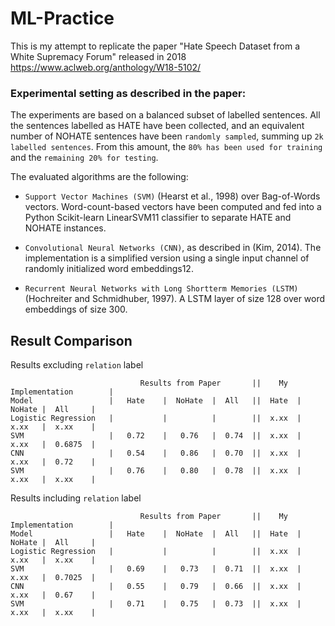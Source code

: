 # ML-Practice

This is my attempt to replicate the paper "Hate Speech Dataset from a White Supremacy Forum" released in 2018
https://www.aclweb.org/anthology/W18-5102/


### Experimental setting as described in the paper:

The experiments are based on a balanced subset of labelled sentences. All the sentences labelled as
HATE have been collected, and an equivalent number of NOHATE sentences have been `randomly
sampled`, summing up `2k labelled sentences`. From this amount, the `80% has been used for training` and the `remaining 20% for testing`.


The evaluated algorithms are the following:

- `Support Vector Machines (SVM)` (Hearst et al., 1998) over Bag-of-Words vectors. Word-count-based vectors have been computed and fed into a Python Scikit-learn LinearSVM11 classifier to separate HATE and NOHATE instances.


- `Convolutional Neural Networks (CNN)`, as described in (Kim, 2014). The implementation is a simplified version using a single input
channel of randomly initialized word embeddings12.


- `Recurrent Neural Networks with Long Shortterm Memories (LSTM)` (Hochreiter and Schmidhuber, 1997). A LSTM layer of size 128 over word embeddings of size 300.


## Result Comparison

Results excluding `relation` label
```
                             Results from Paper       ||    My Implementation        |
Model                 |   Hate    |  NoHate  |  All   ||  Hate  |  NoHate |  All     |
Logistic Regression   |           |          |        ||  x.xx  |  x.xx   |  x.xx    |
SVM                   |   0.72    |   0.76   |  0.74  ||  x.xx  |  x.xx   |  0.6875  |
CNN                   |   0.54    |   0.86   |  0.70  ||  x.xx  |  x.xx   |  0.72    |
SVM                   |   0.76    |   0.80   |  0.78  ||  x.xx  |  x.xx   |  x.xx    |
```

Results including `relation` label
```
                             Results from Paper       ||    My Implementation        |
Model                 |   Hate    |  NoHate  |  All   ||  Hate  |  NoHate |  All     |
Logistic Regression   |           |          |        ||  x.xx  |  x.xx   |  x.xx    |
SVM                   |   0.69    |   0.73   |  0.71  ||  x.xx  |  x.xx   |  0.7025  |
CNN                   |   0.55    |   0.79   |  0.66  ||  x.xx  |  x.xx   |  0.67    |
SVM                   |   0.71    |   0.75   |  0.73  ||  x.xx  |  x.xx   |  x.xx    |
```
